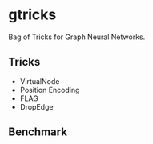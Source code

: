 # gtricks
Bag of Tricks for Graph Neural Networks.

## Tricks
* VirtualNode
* Position Encoding
* FLAG
* DropEdge


## Benchmark